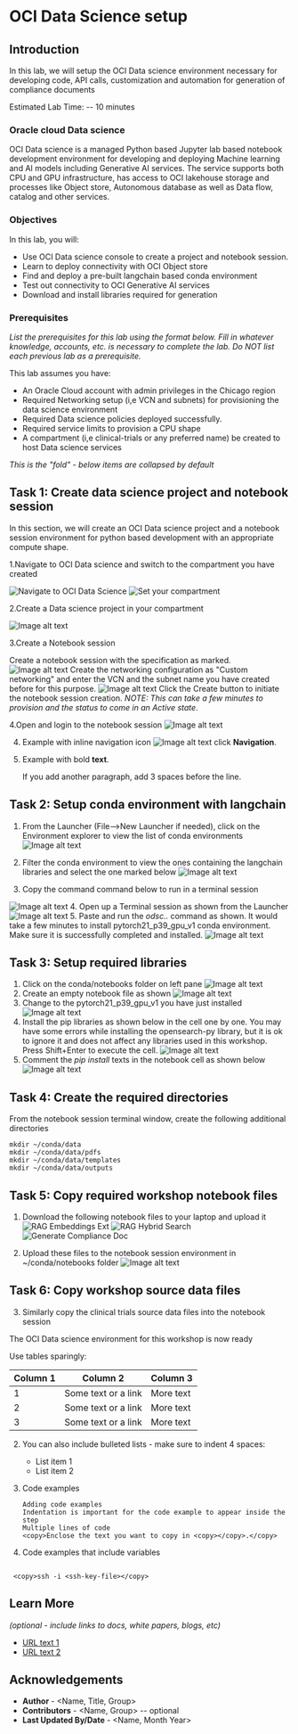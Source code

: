 # OCI Data Science setup

## Introduction

In this lab, we will setup the OCI Data science environment necessary for developing code, API calls, customization and automation for generation of compliance documents

Estimated Lab Time: -- 10 minutes

### Oracle cloud Data science

OCI Data science is a managed Python based Jupyter lab based notebook development environment for developing and deploying Machine learning and AI models including Generative AI services. The service supports both CPU and GPU infrastructure, has access to OCI lakehouse storage and processes like Object store, Autonomous database as well as Data flow, catalog and other services.  

### Objectives

In this lab, you will:

* Use OCI Data science console to create a project and notebook session.
* Learn to deploy connectivity with OCI Object store
* Find and deploy a pre-built langchain based conda environment
* Test out connectivity to OCI Generative AI services
* Download and install libraries required for generation

### Prerequisites

*List the prerequisites for this lab using the format below. Fill in whatever knowledge, accounts, etc. is necessary to complete the lab. Do NOT list each previous lab as a prerequisite.*

This lab assumes you have:

* An Oracle Cloud account with admin privileges in the Chicago region
* Required Networking setup (i,e VCN and subnets) for provisioning the data science environment
* Required Data science policies deployed successfully.
* Required service limits to provision a CPU shape
* A compartment (i,e clinical-trials or any preferred name) be created to host Data science services

*This is the "fold" - below items are collapsed by default*

## Task 1: Create data science project and notebook session

In this section, we will create an OCI Data science project and a notebook session environment for python based development with an appropriate compute shape.

1.Navigate to OCI Data science and switch to the compartment you have created

 ![Navigate to OCI Data Science](images/Lab2-1.png)
  ![Set your compartment](images/LAB2-11.png)

2.Create a Data science project in your compartment

  ![Image alt text](images/Lab2-2.png)

3.Create a Notebook session

Create a notebook session with the specification as marked.
  ![Image alt text](images/Lab2-3.png)
Create the networking configuration as "Custom networking" and enter the VCN and the subnet name you have created before for this purpose.
 ![Image alt text](images/Lab2-4.png)
 Click the Create button to initiate the notebook session creation. *NOTE: This can take a few minutes to provision and the status to come in an Active state*.

4.Open and login to the notebook session
 ![Image alt text](images/Lab2-5.png)

4. Example with inline navigation icon ![Image alt text](images/sample2.png) click **Navigation**.

5. Example with bold **text**.

   If you add another paragraph, add 3 spaces before the line.

## Task 2: Setup conda environment with langchain

1. From the Launcher (File-->New Launcher if needed), click on the Environment explorer to view the list of conda environments
  ![Image alt text](images/Lab2-6.png)

2. Filter the conda environment to view the ones containing the langchain libraries and select the one marked below
  ![Image alt text](images/Lab2-7.png)

3. Copy the command command below to run in a terminal session

  ![Image alt text](images/Lab2-8.png)
4. Open up a Terminal session as shown from the Launcher
  ![Image alt text](images/Lab2-9.png)
5. Paste and run the *odsc..* command as shown. It would take a few minutes to install pytorch21_p39_gpu_v1 conda environment. Make sure it is successfully completed and installed.
  ![Image alt text](images/Lab2-10.png)

## Task 3: Setup required libraries
1. Click on the conda/notebooks folder on left pane
  ![Image alt text](images/Lab2-12.png)
2. Create an empty notebook file as shown
  ![Image alt text](images/Lab2-13.png)
3. Change to the pytorch21_p39_gpu_v1 you have just installed
  ![Image alt text](images/Lab2-14.png)
4. Install the pip libraries as shown below in the cell one by one. You may have some errors while installing the opensearch-py library, but it is ok to ignore it and does not affect any libraries used in this workshop. Press Shift+Enter to execute the cell.
  ![Image alt text](images/Lab2-15.png)
5. Comment the *pip install <library>* texts in the notebook cell as shown below
  ![Image alt text](images/Lab2-16.png)

## Task 4: Create the required directories 
From the notebook session terminal window, create the following additional directories 
```
mkdir ~/conda/data
mkdir ~/conda/data/pdfs
mkdir ~/conda/data/templates
mkdir ~/conda/data/outputs
```

## Task 5: Copy required workshop notebook files
1. Download the following notebook files to your laptop and upload it 
  ![RAG Embeddings Ext](files/demo_vector_search_ext.ipynb)
  ![RAG Hybrid Search](files/demo_hybrid_search.ipynb)
  ![Generate Compliance Doc](files/demo_generate_document.ipynb)
  
2. Upload these files to the notebook session environment in ~/conda/notebooks folder
  ![Image alt text](images/Lab2-17.png)

## Task 6: Copy workshop source data files

3. Similarly copy the clinical trials source data files into the notebook session

The OCI Data science environment for this workshop is now ready

  Use tables sparingly:

  | Column 1 | Column 2 | Column 3 |
  | --- | --- | --- |
  | 1 | Some text or a link | More text  |
  | 2 |Some text or a link | More text |
  | 3 | Some text or a link | More text |

2. You can also include bulleted lists - make sure to indent 4 spaces:

    * List item 1
    * List item 2

3. Code examples

    ```
    Adding code examples
   Indentation is important for the code example to appear inside the step
    Multiple lines of code
   <copy>Enclose the text you want to copy in <copy></copy>.</copy>
    ```

4. Code examples that include variables

 ```

  <copy>ssh -i <ssh-key-file></copy>

  ```

## Learn More

*(optional - include links to docs, white papers, blogs, etc)*

* [URL text 1](http://docs.oracle.com)
* [URL text 2](http://docs.oracle.com)

## Acknowledgements

* **Author** - <Name, Title, Group>
* **Contributors** -  <Name, Group> -- optional
* **Last Updated By/Date** - <Name, Month Year>
